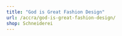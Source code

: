 ```yaml
---
title: "God is Great Fashion Design"
url: /accra/god-is-great-fashion-design/
shop: Schneiderei
---
```

